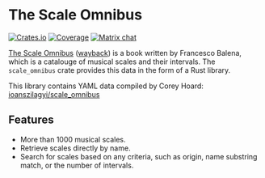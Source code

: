 # The Scale Omnibus

[![Crates.io](https://img.shields.io/crates/v/scale_omnibus?color=blue
)](https://crates.io/crates/scale_omnibus)
[![Coverage](https://img.shields.io/badge/Coverage-Report-purple)](https://enigmacurry.github.io/scale_omnibus/coverage/master/)
[![Matrix chat](https://img.shields.io/badge/Matrix-Join_Chat-%234fb99a)](https://matrix.to/#/#blog.rymcg.tech:enigmacurry.com)

[The Scale Omnibus](http://www.saxopedia.com/the-scale-omnibus/)
([wayback](https://web.archive.org/web/20200220013047/http://www.saxopedia.com/the-scale-omnibus/))
is a book written by Francesco Balena, which is a catalouge of musical
scales and their intervals. The `scale_omnibus` crate provides this
data in the form of a Rust library.

This library contains YAML data compiled by Corey Hoard: [ioanszilagyi/scale_omnibus](https://github.com/ioanszilagyi/scale_omnibus)

## Features

- More than 1000 musical scales.
- Retrieve scales directly by name.
- Search for scales based on any criteria, such as origin, name
substring match, or the number of intervals.

